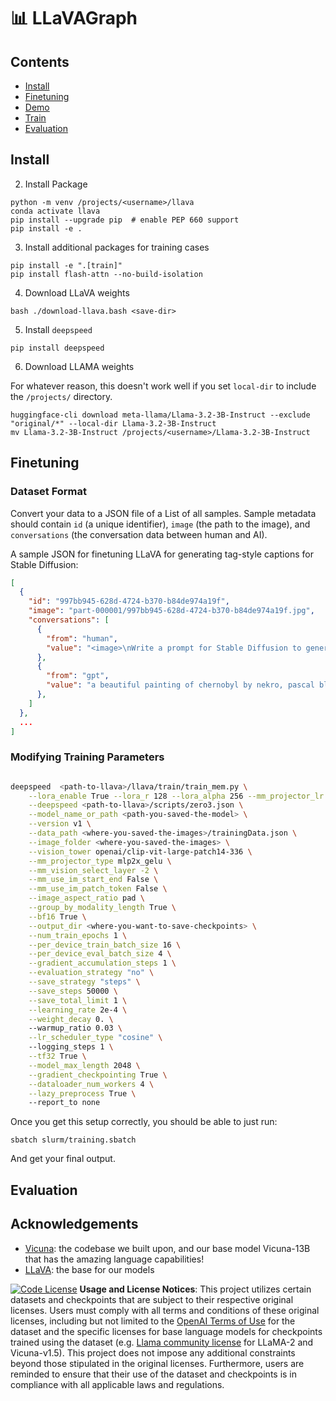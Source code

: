 # 📊 LLaVAGraph


## Contents
- [Install](#install)
- [Finetuning](#Finetuning)
- [Demo](#Demo)
- [Train](#train)
- [Evaluation](#evaluation)

## Install

2. Install Package
```Shell
python -m venv /projects/<username>/llava
conda activate llava
pip install --upgrade pip  # enable PEP 660 support
pip install -e .
```

3. Install additional packages for training cases
```
pip install -e ".[train]"
pip install flash-attn --no-build-isolation
```

4. Download LLaVA weights
```Shell
bash ./download-llava.bash <save-dir>
```

5. Install `deepspeed`
```Shell
pip install deepspeed
```

6. Download LLAMA weights

For whatever reason, this doesn't work well if you set `local-dir` to include the `/projects/` directory.

```
huggingface-cli download meta-llama/Llama-3.2-3B-Instruct --exclude "original/*" --local-dir Llama-3.2-3B-Instruct
mv Llama-3.2-3B-Instruct /projects/<username>/Llama-3.2-3B-Instruct
```
## Finetuning

### Dataset Format

Convert your data to a JSON file of a List of all samples. Sample metadata should contain `id` (a unique identifier), `image` (the path to the image), and `conversations` (the conversation data between human and AI).

A sample JSON for finetuning LLaVA for generating tag-style captions for Stable Diffusion:

```json
[
  {
    "id": "997bb945-628d-4724-b370-b84de974a19f",
    "image": "part-000001/997bb945-628d-4724-b370-b84de974a19f.jpg",
    "conversations": [
      {
        "from": "human",
        "value": "<image>\nWrite a prompt for Stable Diffusion to generate this image."
      },
      {
        "from": "gpt",
        "value": "a beautiful painting of chernobyl by nekro, pascal blanche, john harris, greg rutkowski, sin jong hun, moebius, simon stalenhag. in style of cg art. ray tracing. cel shading. hyper detailed. realistic. ue 5. maya. octane render. "
      },
    ]
  },
  ...
]
```

### Modifying Training Parameters

```bash

deepspeed  <path-to-llava>/llava/train/train_mem.py \
    --lora_enable True --lora_r 128 --lora_alpha 256 --mm_projector_lr 2e-5 \
    --deepspeed <path-to-llava>/scripts/zero3.json \
    --model_name_or_path <path-you-saved-the-model> \
    --version v1 \
    --data_path <where-you-saved-the-images>/trainingData.json \
    --image_folder <where-you-saved-the-images> \
    --vision_tower openai/clip-vit-large-patch14-336 \
    --mm_projector_type mlp2x_gelu \
    --mm_vision_select_layer -2 \
    --mm_use_im_start_end False \
    --mm_use_im_patch_token False \
    --image_aspect_ratio pad \
    --group_by_modality_length True \
    --bf16 True \
    --output_dir <where-you-want-to-save-checkpoints> \
    --num_train_epochs 1 \
    --per_device_train_batch_size 16 \
    --per_device_eval_batch_size 4 \
    --gradient_accumulation_steps 1 \
    --evaluation_strategy "no" \
    --save_strategy "steps" \
    --save_steps 50000 \
    --save_total_limit 1 \
    --learning_rate 2e-4 \
    --weight_decay 0. \ 
    --warmup_ratio 0.03 \
    --lr_scheduler_type "cosine" \ 
    --logging_steps 1 \
    --tf32 True \
    --model_max_length 2048 \
    --gradient_checkpointing True \
    --dataloader_num_workers 4 \
    --lazy_preprocess True \ 
    --report_to none 
```

Once you get this setup correctly, you should be able to just run:

```
sbatch slurm/training.sbatch
```

And get your final output.

## Evaluation



## Acknowledgements

- [Vicuna](https://github.com/lm-sys/FastChat): the codebase we built upon, and our base model Vicuna-13B that has the amazing language capabilities!
- [LLaVA](https://github.com/haotian-liu/LLaVA): the base for our models

[![Code License](https://img.shields.io/badge/Code%20License-Apache_2.0-green.svg)](https://github.com/tatsu-lab/stanford_alpaca/blob/main/LICENSE)
**Usage and License Notices**: This project utilizes certain datasets and checkpoints that are subject to their respective original licenses. Users must comply with all terms and conditions of these original licenses, including but not limited to the [OpenAI Terms of Use](https://openai.com/policies/terms-of-use) for the dataset and the specific licenses for base language models for checkpoints trained using the dataset (e.g. [Llama community license](https://ai.meta.com/llama/license/) for LLaMA-2 and Vicuna-v1.5). This project does not impose any additional constraints beyond those stipulated in the original licenses. Furthermore, users are reminded to ensure that their use of the dataset and checkpoints is in compliance with all applicable laws and regulations.

